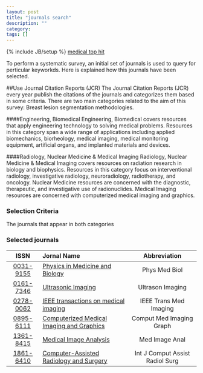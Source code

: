 ```yaml
---
layout: post
title: "journals search"
description: ""
category: 
tags: []
---
```

{% include JB/setup %}
[medical top hit](https://scholar.google.com/citations?view_op=top_venues&hl=en&vq=med)

To perform a systematic survey, an initial set of journals is used to query for perticular keyworkds. Here is explained how this journals have been selected.


##Use Journal Citation Reports (JCR)
The Journal Citation Reports (JCR) every year publish the citations of the journals and categorizes them based in some criteria. There are two main categories related to the aim of this survey: Breast lesion segmentation methodologies. 

####Engineering, Biomedical
Engineering, Biomedical covers resources that apply engineering technology to solving medical problems. Resources in this category span a wide range of applications including applied biomechanics, biorheology, medical imaging, medical monitoring equipment, artificial organs, and implanted materials and devices.

####Radiology, Nuclear Medicine & Medical Imaging
Radiology, Nuclear Medicine & Medical Imaging covers resources on radiation research in biology and biophysics. Resources in this category focus on interventional radiology, investigative radiology, neuroradiology, radiotherapy, and oncology. Nuclear Medicine resources are concerned with the diagnostic, therapeutic, and investigative use of radionuclides. Medical Imaging resources are concerned with computerized medical imaging and graphics.

### Selection Criteria
The journals that appear in both categories

### Selected journals

| ISSN        | Jornal Name                                 | Abbreviation                    |
| :---------: | :------------------------------------------ | :----------:                    |
| [0031-9155] | [Physics in Medicine and Biology]           | Phys Med Biol                   |
| [0161-7346] | [Ultrasonic Imaging]                        | Ultrason Imaging                |
| [0278-0062] | [IEEE transactions on medical imaging]      | IEEE Trans Med Imaging          |
| [0895-6111] | [Computerized Medical Imaging and Graphics] | Comput Med Imaging Graph        |
| [1361-8415] | [Medical Image Analysis]                    | Med Image Anal                  |
| [1861-6410] | [Computer-Assisted Radiology and Surgery]   | Int J Comput Assist Radiol Surg |





[0031-9155]: http://www.issn.cc/0031-9155
[Physics in Medicine and Biology]: http://iopscience.iop.org/0031-9155
[0161-7346]: http://www.issn.cc/0161-7346
[Ultrasonic Imaging]: http://uix.sagepub.com
[0278-0062]: http://www.issn.cc/0278-0062
[IEEE transactions on medical imaging]: http://ieeexplore.ieee.org/servlet/opac?punumber=42
[0895-6111]: http://www.issn.cc/0895-6111
[Computerized Medical Imaging and Graphics]: http://sciencedirect.com/science/journal/08956111
[1361-8415]: http://www.issn.cc/1361-8415
[Medical Image Analysis]: http://www.sciencedirect.com/science/journal/13618415
[1861-6410]: http://www.issn.cc/1861-6410
[Computer-Assisted Radiology and Surgery]: http://link.springer.com/journal/11548
